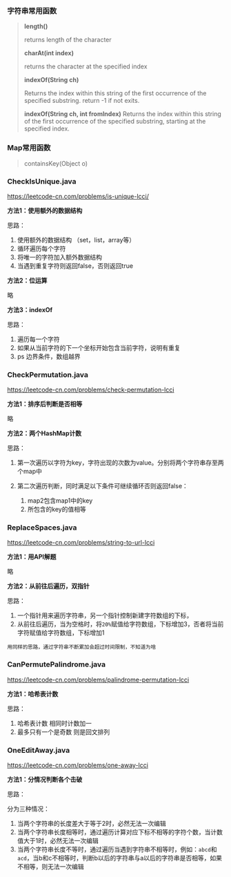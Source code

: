 ### 字符串常用函数

> **length()**
>
> returns length of the character
>
> **charAt(int index)**
>
> returns the character at the specified index
>
> **indexOf(String ch)**
>
> Returns the index within this string of the first occurrence of the specified substring. return -1 if not exits.
>
> **indexOf(String ch, int fromIndex)**
> Returns the index within this string of the first occurrence of the specified substring, starting at the specified index.

### Map常用函数

> containsKey(Object o)

### CheckIsUnique.java

https://leetcode-cn.com/problems/is-unique-lcci/

**方法1：使用额外的数据结构**

思路：

1. 使用额外的数据结构 （set，list，array等）
2. 循环遍历每个字符
3. 将唯一的字符加入额外数据结构 
4. 当遇到重复字符则返回false，否则返回true

**方法2：位运算**

略

**方法3：indexOf**

思路：

1. 遍历每一个字符
2. 如果从当前字符的下一个坐标开始包含当前字符，说明有重复
3. ps 边界条件，数组越界

### CheckPermutation.java

https://leetcode-cn.com/problems/check-permutation-lcci

**方法1：排序后判断是否相等**

略

**方法2：两个HashMap计数** 

思路：

1. 第一次遍历以字符为key，字符出现的次数为value。分别将两个字符串存至两个map中

2. 第二次遍历判断，同时满足以下条件可继续循环否则返回false：

   1. map2包含map1中的key
   2. 所包含的key的值相等

### ReplaceSpaces.java

 https://leetcode-cn.com/problems/string-to-url-lcci

**方法1：用API解题**

略

**方法2：从前往后遍历，双指针**

思路：

1. 一个指针用来遍历字符串，另一个指针控制新建字符数组的下标，
2. 从前往后遍历，当为空格时，将`20%`赋值给字符数组，下标增加3，否者将当前字符赋值给字符数组，下标增加1

`用同样的思路，通过字符串不断累加会超过时间限制，不知道为啥`

### CanPermutePalindrome.java

https://leetcode-cn.com/problems/palindrome-permutation-lcci

**方法1：哈希表计数**

思路：

1. 哈希表计数 相同时计数加一
2. 最多只有一个是奇数 则是回文排列

### OneEditAway.java

https://leetcode-cn.com/problems/one-away-lcci

**方法1：分情况判断各个击破**

思路：

分为三种情况：

1. 当两个字符串的长度差大于等于2时，必然无法一次编辑
2. 当两个字符串长度相等时，通过遍历计算对应下标不相等的字符个数，当计数值大于1时，必然无法一次编辑
3. 当两个字符串长度不等时，通过遍历当遇到字符串不相等时，例如：`abcd`和`acd`，当b和c不相等时，判断b以后的字符串与a以后的字符串是否相等，如果不相等，则无法一次编辑